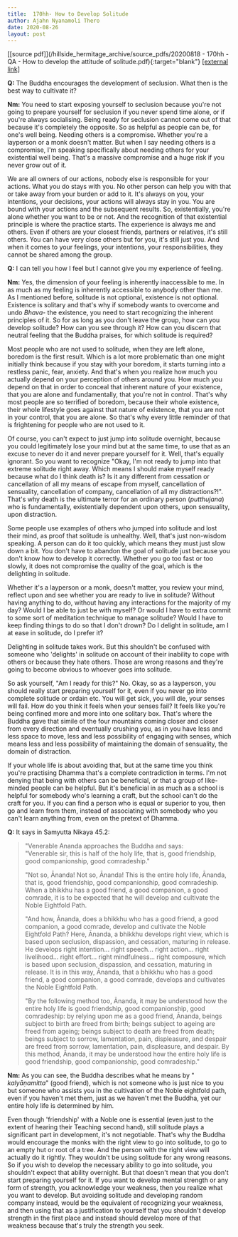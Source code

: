 ```yaml
---
title:  170hh- How to Develop Solitude
author: Ajahn Nyanamoli Thero
date: 2020-08-26
layout: post
---
```


[[source pdf]](/hillside_hermitage_archive/source_pdfs/20200818 - 170hh - QA - How to develop the attitude of solitude.pdf){:target="blank"} [[external link]](https://t.me/HillsideHermitage/30)

**Q:**​ The Buddha encourages the development of seclusion. What then is
the best way to cultivate it?

**Nm:**​ You need to start exposing yourself to seclusion because
you\'re not going to prepare yourself for seclusion if you never spend
time alone, or if you\'re always socialising. Being ready for seclusion
cannot come out of that because it\'s completely the opposite. So as
helpful as people can be, for one\'s well being. Needing others is a
compromise. Whether you\'re a layperson or a monk doesn\'t matter. But
when I say needing others is a compromise, I\'m speaking specifically
about needing others for your existential well being. That\'s a massive
compromise and a huge risk if you never grow out of it.

We are all owners of our actions, nobody else is responsible for your
actions. What you do stays with you. No other person can help you with
that or take away from your burden or add to it. It\'s always on you,
your intentions, your decisions, your actions will always stay in you.
You are bound with your actions and the subsequent results. So,
existentially, you\'re alone whether you want to be or not. And the
recognition of that existential principle is where the practice starts.
The experience is always me and others. Even if others are your closest
friends, partners or relatives, it\'s still others. You can have very
close others but for you, it\'s still just you. And when it comes to
your feelings, your intentions, your responsibilities, they cannot be
shared among the group.

**Q:**​ I can tell you how I feel but I cannot give you my experience of
feeling.

**Nm:**​ Yes, the dimension of your feeling is inherently inaccessible
to me. In as much as my feeling is inherently accessible to anybody
other than me. As I mentioned before, solitude is not optional,
existence is not optional. Existence is solitary and that\'s why if
somebody wants to overcome and undo ​*Bhava*​- the existence, you need
to start recognizing the inherent principles of it. So for as long as
you don\'t leave the group, how can you develop solitude? How can you
see through it? How can you discern that neutral feeling that the Buddha
praises, for which solitude is required?

Most people who are not used to solitude, when they are left alone,
boredom is the first result. Which is a lot more problematic than one
might initially think because if you stay with your boredom, it starts
turning into a restless panic, fear, anxiety. And that\'s when you
realize how much you actually depend on your perception of others around
you. How much you depend on that in order to conceal that inherent
nature of your existence, that you are alone and fundamentally, that
you\'re not in control. That\'s why most people are so terrified of
boredom, because their whole existence, their whole lifestyle goes
against that nature of existence, that you are not in your control, that
you are alone. So that\'s why every little reminder of that is
frightening for people who are not used to it.

Of course, you can\'t expect to just jump into solitude overnight,
because you could legitimately lose your mind but at the same time, to
use that as an excuse to never do it and never prepare yourself for it.
Well, that\'s equally ignorant. So you want to recognize \"Okay, I\'m
not ready to jump into that extreme solitude right away. Which means I
should make myself ready because what do I think death is? Is it any
different from cessation or cancellation of all my means of escape from
myself, cancellation of sensuality, cancellation of company,
cancellation of all my distractions?!\". That\'s why death is the
ultimate terror for an ordinary person (*putthujana*)​ who is
fundamentally, existentially dependent upon others, upon sensuality,
upon distraction.

Some people use examples of others who jumped into solitude and lost
their mind, as proof that solitude is unhealthy. Well, that\'s just
non-wisdom speaking. A person can do it too quickly, which means they
must just slow down a bit. You don\'t have to abandon the goal of
solitude just because you don\'t know how to develop it correctly.
Whether you go too fast or too slowly, it does not compromise the
quality of the goal, which is the delighting in solitude.

Whether it\'s a layperson or a monk, doesn\'t matter, you review your
mind, reflect upon and see whether you are ready to live in solitude?
Without having anything to do, without having any interactions for the
majority of my day? Would I be able to just be with myself? Or would I
have to extra commit to some sort of meditation technique to manage
solitude? Would I have to keep finding things to do so that I don\'t
drown? Do I delight in solitude, am I at ease in solitude, do I prefer
it?

Delighting in solitude takes work. But this shouldn\'t be confused with
someone who \'delights\' in solitude on account of their inability to
cope with others or because they hate others. Those are wrong reasons
and they\'re going to become obvious to whoever goes into solitude.

So ask yourself, \"Am I ready for this?\" No. Okay, so as a layperson,
you should really start preparing yourself for it, even if you never go
into complete solitude or ordain etc. You will get sick, you will die,
your senses will fail. How do you think it feels when your senses fail?
It feels like you\'re being confined more and more into one solitary
box. That\'s where the Buddha gave that simile of the four mountains
coming closer and closer from every direction and eventually crushing
you, as in you have less and less space to move, less and less
possibility of engaging with senses, which means less and less
possibility of maintaining the domain of sensuality, the domain of
distraction.

If your whole life is about avoiding that, but at the same time you
think you\'re practising Dhamma that\'s a complete contradiction in
terms. I\'m not denying that being with others can be beneficial, or
that a group of like-minded people can be helpful. But it\'s beneficial
in as much as a school is helpful for somebody who\'s learning a craft,
but the school can\'t do the craft for you. If you can find a person who
is equal or superior to you, then go and learn from them, instead of
associating with somebody who you can\'t learn anything from, even on
the pretext of Dhamma.

**Q:**​ It says in Samyutta Nikaya 45.2:

> \"​Venerable Ananda approaches the Buddha and says:\
> \"Venerable sir, this is half of the holy life, that is, good
> friendship, good companionship, good comradeship.\"
>
> \"Not so, Ānanda! Not so, Ānanda! This is the entire holy life,
> Ānanda, that is, good friendship, good companionship, good
> comradeship. When a bhikkhu has a good friend, a good companion, a
> good comrade, it is to be expected that he will develop and cultivate
> the Noble Eightfold Path.
>
> \"And how, Ānanda, does a bhikkhu who has a good friend, a good
> companion, a good comrade, develop and cultivate the Noble Eightfold
> Path? Here, Ānanda, a bhikkhu develops right view, which is based upon
> seclusion, dispassion, and cessation, maturing in release. He develops
> right intention\... right speech\... right action\... right
> livelihood\... right effort\... right mindfulness\... right composure,
> which is based upon seclusion, dispassion, and cessation, maturing in
> release. It is in this way, Ānanda, that a bhikkhu who has a good
> friend, a good companion, a good comrade, develops and cultivates the
> Noble Eightfold Path.
>
> \"By the following method too, Ānanda, it may be understood how the
> entire holy life is good friendship, good companionship, good
> comradeship: by relying upon me as a good friend, Ānanda, beings
> subject to birth are freed from birth; beings subject to ageing are
> freed from ageing; beings subject to death are freed from death;
> beings subject to sorrow, lamentation, pain, displeasure, and despair
> are freed from sorrow, lamentation, pain, displeasure, and despair. By
> this method, Ānanda, it may be understood how the entire holy life is
> good friendship, good companionship, good comradeship.\"

**Nm:**​ As you can see, the Buddha describes what he means by
\"​*kalyāṇamitta*\" (good friend), which is not someone who is just nice
to you but someone who assists you in the cultivation of the Noble
eightfold path, even if you haven\'t met them, just as we haven\'t met
the Buddha, yet our entire holy life is determined by him.

Even though \'friendship\' with a Noble one is essential (even just to
the extent of hearing their Teaching second hand), still solitude plays
a significant part in development, it\'s not negotiable. That\'s why the
Buddha would encourage the monks with the right view to go into
solitude, to go to an empty hut or root of a tree. And the person with
the right view will actually do it rightly. They wouldn\'t be using
solitude for any wrong reasons. So if you wish to develop the necessary
ability to go into solitude, you shouldn\'t expect that ability
overnight. But that doesn\'t mean that you don\'t start preparing
yourself for it. If you want to develop mental strength or any form of
strength, you acknowledge your weakness, then you realize what you want
to develop. But avoiding solitude and developing random company instead,
would be the equivalent of recognizing your weakness, and then using
that as a justification to yourself that you shouldn\'t develop strength
in the first place and instead should develop more of that weakness
because that\'s truly the strength you seek.


